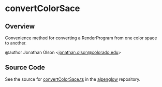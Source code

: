 # convertColorSace

## Overview

Convenience method for converting a RenderProgram from one color space to another.

@author Jonathan Olson &lt;jonathan.olson@colorado.edu&gt;



## Source Code

See the source for [convertColorSace.ts](https://github.com/phetsims/alpenglow/blob/main/js/render-program/convertColorSace.ts) in the [alpenglow](https://github.com/phetsims/alpenglow) repository.
